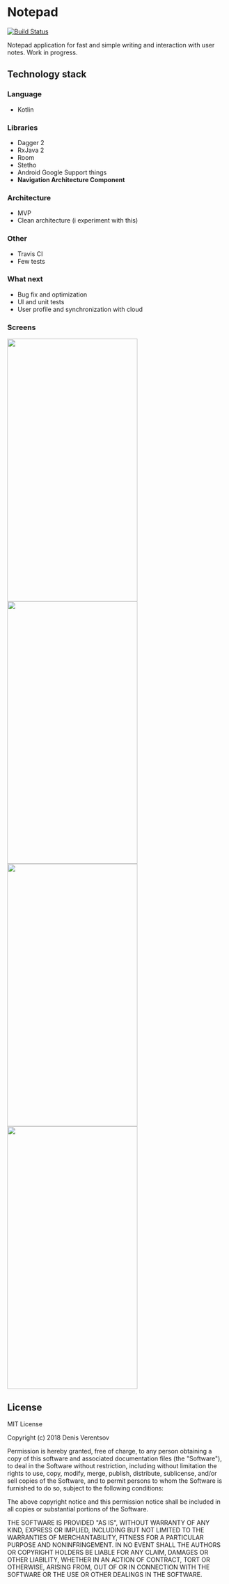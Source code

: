 # **Notepad**

[![Build Status](https://travis-ci.org/DEcSENT/Notepad.svg?branch=master)](https://travis-ci.org/DEcSENT/Notepad)

Notepad application for fast and simple writing and interaction with user notes.
Work in progress.

## Technology stack

### Language

- Kotlin

### Libraries

- Dagger 2
- RxJava 2
- Room
- Stetho
- Android Google Support things
- **Navigation Architecture Component**

### Architecture

- MVP 
- Clean architecture (i experiment with this)

### Other

- Travis CI
- Few tests

### What next

- Bug fix and optimization
- UI and unit tests
- User profile and synchronization with cloud

### Screens

<img src="https://raw.githubusercontent.com/DEcSENT/cv/master/screens/notepad1.png" width="299" height="602"><img src="https://raw.githubusercontent.com/DEcSENT/cv/master/screens/notepad4.png" width="299" height="602">
<img src="https://raw.githubusercontent.com/DEcSENT/cv/master/screens/notepad3.png" width="299" height="602"><img src="https://raw.githubusercontent.com/DEcSENT/cv/master/screens/notepad2.png" width="299" height="602">

## License

MIT License

Copyright (c) 2018 Denis Verentsov

Permission is hereby granted, free of charge, to any person obtaining a copy
of this software and associated documentation files (the "Software"), to deal
in the Software without restriction, including without limitation the rights
to use, copy, modify, merge, publish, distribute, sublicense, and/or sell
copies of the Software, and to permit persons to whom the Software is
furnished to do so, subject to the following conditions:

The above copyright notice and this permission notice shall be included in all
copies or substantial portions of the Software.

THE SOFTWARE IS PROVIDED "AS IS", WITHOUT WARRANTY OF ANY KIND, EXPRESS OR
IMPLIED, INCLUDING BUT NOT LIMITED TO THE WARRANTIES OF MERCHANTABILITY,
FITNESS FOR A PARTICULAR PURPOSE AND NONINFRINGEMENT. IN NO EVENT SHALL THE
AUTHORS OR COPYRIGHT HOLDERS BE LIABLE FOR ANY CLAIM, DAMAGES OR OTHER
LIABILITY, WHETHER IN AN ACTION OF CONTRACT, TORT OR OTHERWISE, ARISING FROM,
OUT OF OR IN CONNECTION WITH THE SOFTWARE OR THE USE OR OTHER DEALINGS IN THE
SOFTWARE.
